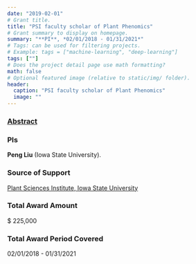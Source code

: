 ```yaml
---
date: "2019-02-01"
# Grant title.
title: "PSI faculty scholar of Plant Phenomics"
# Grant summary to display on homepage.
summary: "**PI**, *02/01/2018 - 01/31/2021*"
# Tags: can be used for filtering projects.
# Example: tags = ["machine-learning", "deep-learning"]
tags: [""]
# Does the project detail page use math formatting?
math: false
# Optional featured image (relative to static/img/ folder).
header:
  caption: "PSI faculty scholar of Plant Phenomics"
  image: ""
---
```


### [Abstract](https://plantsciences.iastate.edu/about_us/psi_faculty_scholars/)

### PIs
**Peng Liu** (Iowa State University).

### Source of Support
[Plant Sciences Institute, Iowa State University](https://plantsciences.iastate.edu/)

### Total Award Amount
$ 225,000

### Total Award Period Covered
02/01/2018 - 01/31/2021 
